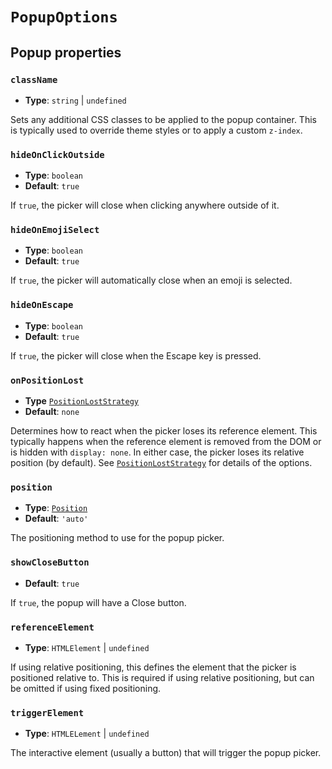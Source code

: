 # `PopupOptions`

## Popup properties

### `className`

- **Type**: `string` | `undefined`

Sets any additional CSS classes to be applied to the popup container. This is typically used to override theme styles or to apply a custom `z-index`.

### `hideOnClickOutside`

- **Type**: `boolean`
- **Default**: `true`

If `true`, the picker will close when clicking anywhere outside of it.

### `hideOnEmojiSelect`

- **Type**: `boolean`
- **Default**: `true`

If `true`, the picker will automatically close when an emoji is selected.

### `hideOnEscape`

- **Type**: `boolean`
- **Default**: `true`

If `true`, the picker will close when the Escape key is pressed.

### `onPositionLost`

- **Type** [`PositionLostStrategy`](./position-lost-strategy)
- **Default**: `none`

Determines how to react when the picker loses its reference element. This typically happens when the reference element is removed from the DOM or is hidden with `display: none`. In either case, the picker loses its relative position (by default). See [`PositionLostStrategy`](./position-lost-strategy) for details of the options.

### `position`

- **Type**: [`Position`](./position)
- **Default**: `'auto'`

The positioning method to use for the popup picker.

### `showCloseButton`
- **Default**: `true`

If `true`, the popup will have a Close button.

### `referenceElement`

- **Type**: `HTMLElement` | `undefined`

If using relative positioning, this defines the element that the picker is positioned relative to. This is required if using relative positioning, but can be omitted if using fixed positioning.

### `triggerElement`

- **Type**: `HTMLELement` | `undefined`

The interactive element (usually a button) that will trigger the popup picker.
